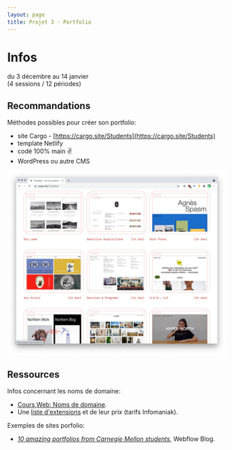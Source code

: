 ```yaml
---
layout: page
title: Projet 3 - Portfolio
---
```


# Infos

du 3 décembre au 14 janvier  
(4 sessions / 12 périodes)

## Recommandations

Méthodes possibles pour créer son portfolio:

- site Cargo - [https://cargo.site/Students](https://cargo.site/Students)
- template Netlify
- codé 100% main ✌️
- WordPress ou autre CMS

![Quelques modèles proposés par Cargo.](images/cargo-templates.jpg)

## Ressources

Infos concernant les noms de domaine:

- [Cours Web: Noms de domaine](https://cours-web.ch/divers/domaines.html).
- Une [liste d'extensions](https://docs.google.com/spreadsheets/d/1orzB_c24-kh9nZUnYcOhmcXi8IcHGHipT5l6WAwKfLM/edit?usp=sharing) et de leur prix (tarifs Infomaniak).

Exemples de sites porfolio:

- *[10 amazing portfolios from Carnegie Mellon students](https://wf-blog-2021.webflow.io/blog/student-portfolio-examples)*, Webflow Blog.